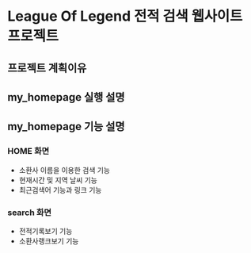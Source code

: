 # League Of Legend 전적 검색 웹사이트 프로젝트
## 프로젝트 계획이유
## my_homepage 실행 설명
## my_homepage 기능 설명
### HOME 화면
* 소환사 이름을 이용한 검색 기능
* 현재시간 및 지역 날씨 기능
* 최근검색어 기능과 링크 기능

### search 화면
* 전적기록보기 기능
* 소환사랭크보기 기능
